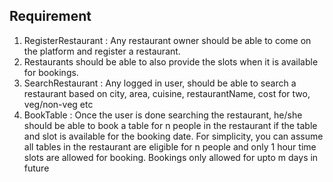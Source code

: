 ## Requirement
1. RegisterRestaurant : Any restaurant owner should be able to come on the platform and register a restaurant. 
2. Restaurants should be able to also provide the slots when it is available for bookings.
3. SearchRestaurant : Any logged in user, should be able to search a restaurant based on city, area, cuisine, restaurantName, cost for two, veg/non-veg etc
4. BookTable : Once the user is done searching the restaurant, 
he/she should be able to book a table for n people in the restaurant if the table and slot is available for the booking date.
For simplicity, 
you can assume all tables in the restaurant are eligible for n people and only 1 hour time slots are allowed for booking. 
Bookings only allowed for upto m days in future
